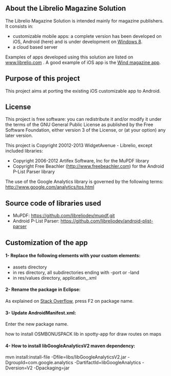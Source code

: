 ## About the Librelio Magazine Solution
The Librelio Magazine Solution is intended mainly for magazine publishers. It consists in:
- customizable mobile apps: a complete version has been developed on iOS, Android (here) and is under development on  [Windows 8](https://github.com/libreliodev/windows8).
- a cloud based server

Examples of apps developed using this solution are listed on www.librelio.com . A good example of iOS app is the [Wind magazine app](https://itunes.apple.com/fr/app/wind-magazine/id433594605?mt=8). 

## Purpose of this project
This project aims at porting the existing iOS customizable app to Android. 

## License
This project is free software: you can redistribute it and/or modify it under the terms of the GNU General Public License as published by the Free Software Foundation, either version 3 of the License, or (at your option) any later version.

This project is Copyright 20012-2013 WidgetAvenue - Librelio, except included libraries:
- Copyright 2006-2012 Artifex Software, Inc for the MuPDF library
- Copyright Free Beachler (http://www.freebeachler.com) for the Android P-List Parser library

The use of the Google Analytics library is governed by the following terms: http://www.google.com/analytics/tos.html



## Source code of libraries used
- MuPDF: https://github.com/libreliodev/mupdf.git
- Android P-List Parser: https://github.com/libreliodev/android-plist-parser

## Customization of the app
#### 1- Replace the following elements with your custom elements:
*  assets directory
*  in res directory, all subdirectories ending with -port or -land
*  in res/values directory, application_.xml

#### 2- Rename the package in Eclipse:
As explained on [Stack Overflow](http://stackoverflow.com/questions/3697899/package-renaming-in-eclipse-android-project), press F2 on package name. 


#### 3- Update AndroidManifest.xml:
Enter the new package name.

how to install OSMBONUSPACK lib in spotty-app for draw routes on maps

#### 4- How to install libGoogleAnalyticsV2 maven dependency:
mvn install:install-file -Dfile=libs/libGoogleAnalyticsV2.jar -DgroupId=com.google.analytics -DartifactId=libGoogleAnalytics -Dversion=V2 -Dpackaging=jar

